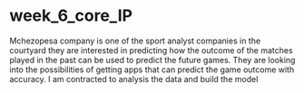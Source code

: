 # week_6_core_IP
Mchezopesa company is one of the sport analyst companies in the courtyard they are interested in predicting how the outcome of the matches played in the past can be used to predict the future games. They are looking into the possibilities of getting apps that can predict the game outcome with accuracy. I am contracted to analysis the data and build the model
